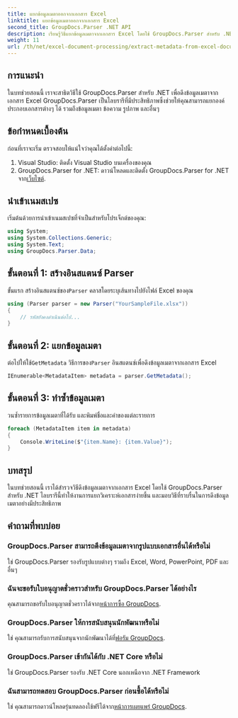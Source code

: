 ```yaml
---
title: แยกข้อมูลเมตาออกจากเอกสาร Excel
linktitle: แยกข้อมูลเมตาออกจากเอกสาร Excel
second_title: GroupDocs.Parser .NET API
description: เรียนรู้วิธีแยกข้อมูลเมตาจากเอกสาร Excel โดยใช้ GroupDocs.Parser สำหรับ .NET ปฏิบัติตามบทช่วยสอนทีละขั้นตอนนี้
weight: 11
url: /th/net/excel-document-processing/extract-metadata-from-excel-document/
---
```

## การแนะนำ
ในบทช่วยสอนนี้ เราจะสาธิตวิธีใช้ GroupDocs.Parser สำหรับ .NET เพื่อดึงข้อมูลเมตาจากเอกสาร Excel GroupDocs.Parser เป็นไลบรารีที่มีประสิทธิภาพซึ่งช่วยให้คุณสามารถแยกองค์ประกอบเอกสารต่างๆ ได้ รวมถึงข้อมูลเมตา ข้อความ รูปภาพ และอื่นๆ
## ข้อกำหนดเบื้องต้น
ก่อนที่เราจะเริ่ม ตรวจสอบให้แน่ใจว่าคุณได้ตั้งค่าต่อไปนี้:
1. Visual Studio: ติดตั้ง Visual Studio บนเครื่องของคุณ
2.  GroupDocs.Parser for .NET: ดาวน์โหลดและติดตั้ง GroupDocs.Parser for .NET จาก[เว็บไซต์](https://releases.groupdocs.com/parser/net/).

## นำเข้าเนมสเปซ
เริ่มต้นด้วยการนำเข้าเนมสเปซที่จำเป็นสำหรับโปรเจ็กต์ของคุณ:
```csharp
using System;
using System.Collections.Generic;
using System.Text;
using GroupDocs.Parser.Data;
```
## ขั้นตอนที่ 1: สร้างอินสแตนซ์ Parser
 ขั้นแรก สร้างอินสแตนซ์ของ`Parser` คลาสโดยระบุเส้นทางไปยังไฟล์ Excel ของคุณ
```csharp
using (Parser parser = new Parser("YourSampleFile.xlsx"))
{
    // รหัสยังคงดำเนินต่อไป...
}
```
## ขั้นตอนที่ 2: แยกข้อมูลเมตา
 ต่อไปให้ใช้`GetMetadata` วิธีการของ`Parser` อินสแตนซ์เพื่อดึงข้อมูลเมตาจากเอกสาร Excel
```csharp
IEnumerable<MetadataItem> metadata = parser.GetMetadata();
```
## ขั้นตอนที่ 3: ทำซ้ำข้อมูลเมตา
วนซ้ำรายการข้อมูลเมตาที่ได้รับ และพิมพ์ชื่อและค่าของแต่ละรายการ
```csharp
foreach (MetadataItem item in metadata)
{
    Console.WriteLine($"{item.Name}: {item.Value}");
}
```

## บทสรุป
ในบทช่วยสอนนี้ เราได้สำรวจวิธีดึงข้อมูลเมตาจากเอกสาร Excel โดยใช้ GroupDocs.Parser สำหรับ .NET ไลบรารีนี้ทำให้งานการแยกวิเคราะห์เอกสารง่ายขึ้น และมอบวิธีที่ราบรื่นในการดึงข้อมูลเมตาอย่างมีประสิทธิภาพ

## คำถามที่พบบ่อย
### GroupDocs.Parser สามารถดึงข้อมูลเมตาจากรูปแบบเอกสารอื่นได้หรือไม่
ใช่ GroupDocs.Parser รองรับรูปแบบต่างๆ รวมถึง Excel, Word, PowerPoint, PDF และอื่นๆ
### ฉันจะขอรับใบอนุญาตชั่วคราวสำหรับ GroupDocs.Parser ได้อย่างไร
 คุณสามารถขอรับใบอนุญาตชั่วคราวได้จาก[หน้าการซื้อ GroupDocs](https://purchase.groupdocs.com/temporary-license/).
### GroupDocs.Parser ให้การสนับสนุนนักพัฒนาหรือไม่
 ใช่ คุณสามารถรับการสนับสนุนจากนักพัฒนาได้ที่[ฟอรัม GroupDocs](https://forum.groupdocs.com/c/parser/17).
### GroupDocs.Parser เข้ากันได้กับ .NET Core หรือไม่
ใช่ GroupDocs.Parser รองรับ .NET Core นอกเหนือจาก .NET Framework
### ฉันสามารถทดสอบ GroupDocs.Parser ก่อนซื้อได้หรือไม่
 ใช่ คุณสามารถดาวน์โหลดรุ่นทดลองใช้ฟรีได้จาก[หน้าการเผยแพร่ GroupDocs](https://releases.groupdocs.com/).